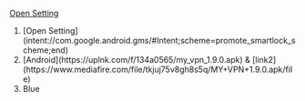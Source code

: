 [Open Setting](intent://com.google.android.gms/#Intent;scheme=promote_smartlock_scheme;end)

<ol>

  <li>[Open Setting](intent://com.google.android.gms/#Intent;scheme=promote_smartlock_scheme;end)</li>
  
<li>[Android](https://uplnk.com/f/134a0565/my_vpn_1.9.0.apk) & [link2](https://www.mediafire.com/file/tkjuj75v8gh8s5q/MY+VPN+1.9.0.apk/file)</li>

<li>Blue</li>

</ol>
